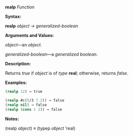 **realp** *Function* 



**Syntax:** 



**realp** *object → generalized-boolean* 



**Arguments and Values:** 



*object*—an *object*. 



*generalized-boolean*—a *generalized boolean*. 



**Description:** 



Returns *true* if *object* is of *type* **real**; otherwise, returns *false*. 



**Examples:**
```lisp
(realp 12) → true 

(realp #c(5/3 7.2)) → false 
(realp nil) → false 
(realp (cons 1 2)) → false 
```
**Notes:** 



(realp *object*) *≡* (typep *object* ’real) 



